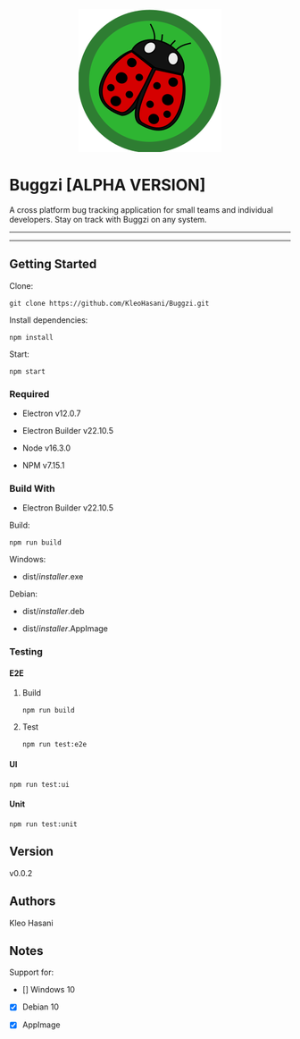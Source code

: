 <p align="center">
	<img src="./docs/screenshots/logo.png">
</p>

# Buggzi [ALPHA VERSION]

A cross platform bug tracking application for small teams and individual developers. Stay on track with Buggzi on any system.

---

<p align="center">
	<!--<img src="./docs/screenshots/">-->
</p>

---

## Getting Started

Clone:

```git
git clone https://github.com/KleoHasani/Buggzi.git
```

Install dependencies:

```npm
npm install
```

Start:

```npm
npm start
```

### Required

- Electron v12.0.7

- Electron Builder v22.10.5

- Node v16.3.0

- NPM v7.15.1

### Build With

- Electron Builder v22.10.5

Build:

```npm
npm run build
```

Windows:

- dist/_installer_.exe

Debian:

- dist/_installer_.deb

- dist/_installer_.AppImage

### Testing

#### E2E

1.  Build

    ```npm
    npm run build
    ```

2.  Test

    ```npm
    npm run test:e2e
    ```

#### UI

```npm
npm run test:ui
```

#### Unit

```npm
npm run test:unit
```

## Version

v0.0.2

## Authors

Kleo Hasani

## Notes

Support for:

- [] Windows 10

- [x] Debian 10

- [x] AppImage
